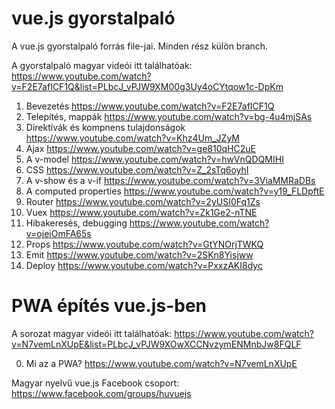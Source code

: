 # vue.js gyorstalpaló

A vue.js gyorstalpaló forrás file-jai. Minden rész külön branch.

A gyorstalpaló magyar videói itt találhatóak: https://www.youtube.com/watch?v=F2E7afICF1Q&list=PLbcJ_vPJW9XM00g3Uy4oCYtqow1c-DpKm


1. Bevezetés https://www.youtube.com/watch?v=F2E7afICF1Q
2. Telepítés, mappák https://www.youtube.com/watch?v=bg-4u4mjSAs
3. Direktívák és kompnens tulajdonságok https://www.youtube.com/watch?v=Khz4Um_JZyM
4. Ajax https://www.youtube.com/watch?v=ge810qHC2uE
5. A v-model https://www.youtube.com/watch?v=hwVnQDQMIHI
6. CSS https://www.youtube.com/watch?v=Z_2sTq6oyhI
7. A v-show és a v-if https://www.youtube.com/watch?v=3ViaMMRaDBs
8. A computed properties https://www.youtube.com/watch?v=y19_FLDpftE
9. Router https://www.youtube.com/watch?v=2yUSI0Fq1Zs
10. Vuex https://www.youtube.com/watch?v=Zk1Ge2-nTNE
11. Hibakeresés, debugging https://www.youtube.com/watch?v=ojeiOmFA65s
12. Props https://www.youtube.com/watch?v=GtYNOrjTWKQ
13. Emit https://www.youtube.com/watch?v=2SKn8Yisjww
14. Deploy https://www.youtube.com/watch?v=PxxzAKI8dyc

# PWA építés vue.js-ben

A sorozat magyar videói itt találhatóak: https://www.youtube.com/watch?v=N7vemLnXUpE&list=PLbcJ_vPJW9XOwXCCNvzymENMnbJw8FQLF

0. Mi az a PWA? https://www.youtube.com/watch?v=N7vemLnXUpE

Magyar nyelvű vue.js Facebook csoport: https://www.facebook.com/groups/huvuejs
